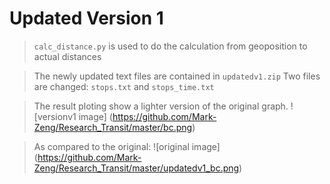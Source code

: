 # Updated Version 1
> `calc_distance.py` is used to do the calculation from geoposition to actual distances

> The newly updated text files are contained in `updatedv1.zip`
> Two files are changed: `stops.txt` and `stops_time.txt`


> The result ploting show a lighter version of the original graph.
![versionv1 image] (https://github.com/Mark-Zeng/Research_Transit/master/bc.png)

> As compared to the original:
![original image] (https://github.com/Mark-Zeng/Research_Transit/master/updatedv1_bc.png)
